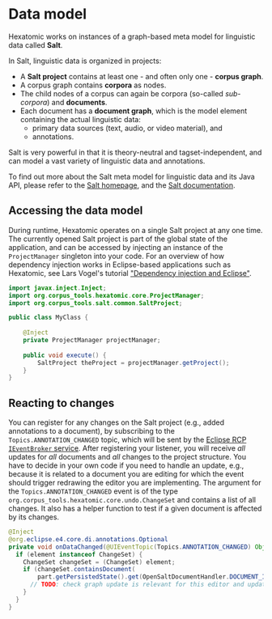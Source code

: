 # Data model

Hexatomic works on instances of a graph-based meta model for linguistic data called **Salt**.

In Salt, linguistic data is organized in projects: 

- A **Salt project** contains at least one - and often only one - **corpus graph**.
- A corpus graph contains **corpora** as nodes. 
- The child nodes of a corpus can again be corpora (so-called *sub-corpora*) and **documents**.
- Each document has a **document graph**, which is the model element containing the actual linguistic data: 
    - primary data sources (text, audio, or video material), and
    - annotations.

Salt is very powerful in that it is theory-neutral and tagset-independent, and can model a vast variety of linguistic data and annotations.

To find out more about the Salt meta model for linguistic data and its Java API, please refer to the [Salt homepage](https://corpus-tools.org/salt), and the [Salt documentation](https://korpling.github.io/salt/doc/).

## Accessing the data model

During runtime, Hexatomic operates on a single Salt project at any one time.
The currently opened Salt project is part of the global state of the application, and can be accessed by injecting an instance of the `ProjectManager` singleton into your code.
For an overview of how dependency injection works in Eclipse-based applications such as Hexatomic, see Lars Vogel's tutorial ["Dependency injection and Eclipse"](http://web.archive.org/web/20190807184652/https://www.vogella.com/tutorials/EclipseRCP/article.html#dependency-injection-and-eclipse).

```java
import javax.inject.Inject;
import org.corpus_tools.hexatomic.core.ProjectManager;
import org.corpus_tools.salt.common.SaltProject;

public class MyClass {
	
	@Inject
	private ProjectManager projectManager;
	
	public void execute() {
		SaltProject theProject = projectManager.getProject();
	}
}
```

## Reacting to changes

You can register for any changes on the Salt project (e.g., added annotations to a document), by subscribing to the `Topics.ANNOTATION_CHANGED` topic, which will be sent by the [Eclipse RCP `IEventBroker` service](http://web.archive.org/web/20200427021644/https://www.vogella.com/tutorials/Eclipse4EventSystem/article.html).
After registering your listener, you will receive *all* updates for *all* documents and *all* changes to the project structure.
You have to decide in your own code if you need to handle an update, e.g., because it is related to a document you are editing for which the event should trigger redrawing the editor you are implementing.
The argument for the `Topics.ANNOTATION_CHANGED` event is of the type `org.corpus_tools.hexatomic.core.undo.ChangeSet` and contains a list of all changes.
It also has a helper function to test if a given document is affected by its changes.

```java
@Inject
@org.eclipse.e4.core.di.annotations.Optional
private void onDataChanged(@UIEventTopic(Topics.ANNOTATION_CHANGED) Object element) {
  if (element instanceof ChangeSet) {
    ChangeSet changeSet = (ChangeSet) element;
    if (changeSet.containsDocument(
        part.getPersistedState().get(OpenSaltDocumentHandler.DOCUMENT_ID))) {
      // TODO: check graph update is relevant for this editor and update UI
    }
  }
}
```

